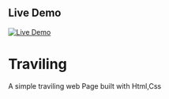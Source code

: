 ## Live Demo
[![Live Demo](https://img.shields.io/badge/Live%20Demo-Open%20App-blue)](https://Ahmed-Shehab97.github.io/Traviling)

# Traviling
A simple traviling web Page built with Html,Css
